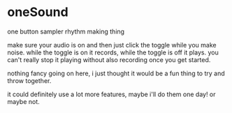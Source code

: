 # oneSound
 one button sampler rhythm making thing

make sure your audio is on and then just click the toggle while you make noise. while the toggle is on it records, while the toggle is off it plays. you can't really stop it playing without also recording once you get started. 

nothing fancy going on here, i just thought it would be a fun thing to try and throw together. 

it could definitely use a lot more features, maybe i'll do them one day! or maybe not. 
